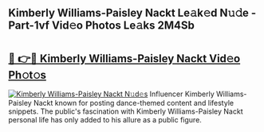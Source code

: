 ## Kimberly Williams-Paisley Nackt Le𝚊k𝚎d N𝚞𝚍e - Part-1vf Vid𝚎o Photos Le𝚊ks 2M4Sb

# <h2><a href="http://fb92am.evod.top/?m=Kimberly+Williams-Paisley+Nackt">🔗 👉🔴 Kimberly Williams-Paisley Nackt Vid𝚎o Ph𝚘t𝚘s</a></h2>

[![Kimberly Williams-Paisley Nackt N𝚞d𝚎s](https://i.imgur.com/8V9OHl7.gif)](http://fb92am.evod.top/?m=Kimberly+Williams-Paisley+Nackt)
Influencer Kimberly Williams-Paisley Nackt known for posting dance-themed content and lifestyle snippets. The public's fascination with Kimberly Williams-Paisley Nackt personal life has only added to his allure as a public figure. 
